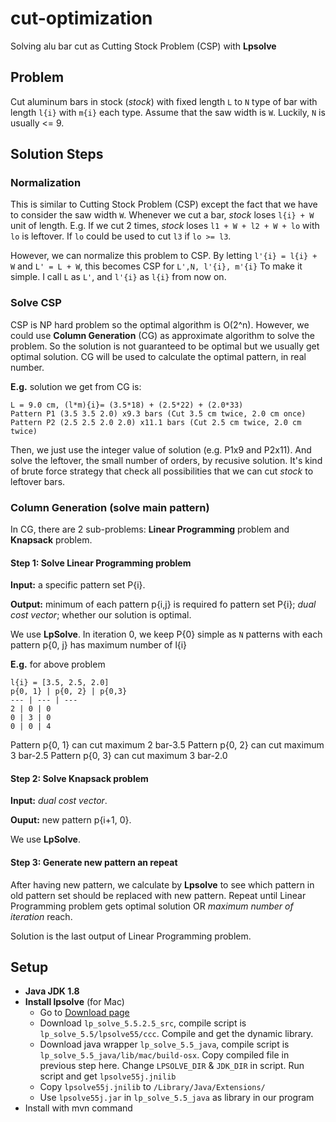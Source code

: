 # cut-optimization
Solving alu bar cut as Cutting Stock Problem (CSP) with **Lpsolve**

## Problem
Cut aluminum bars in stock (_stock_) with fixed length `L` to `N` type of bar with length `l{i}` with `m{i}` each type.
Assume that the saw width is `W`.
Luckily, `N` is usually <= 9.

## Solution Steps
### Normalization
This is similar to Cutting Stock Problem (CSP) except the fact that we have to consider the saw width `W`.
Whenever we cut a bar, _stock_ loses `l{i} + W` unit of length.
E.g. If we cut 2 times, _stock_ loses `l1 + W + l2 + W + lo` with `lo` is leftover.
If `lo` could be used to cut `l3` if `lo >= l3`.

However, we can normalize this problem to CSP.
By letting `l'{i} = l{i} + W` and `L' = L + W`, this becomes CSP for `L',N, l'{i}, m'{i}`
To make it simple. I call `L` as `L'`, and `l'{i}` as `l{i}` from now on.

### Solve CSP
CSP is NP hard problem so the optimal algorithm is O(2^n). However, we could use **Column Generation** (CG) as approximate algorithm to solve the problem. So the solution is not guaranteed to be optimal but we usually get optimal solution.
CG will be used to calculate the optimal pattern, in real number.

**E.g.** solution we get from CG is:
```
L = 9.0 cm, (l*m){i}= (3.5*18) + (2.5*22) + (2.0*33)
Pattern P1 (3.5 3.5 2.0) x9.3 bars (Cut 3.5 cm twice, 2.0 cm once)
Pattern P2 (2.5 2.5 2.0 2.0) x11.1 bars (Cut 2.5 cm twice, 2.0 cm twice)
```
Then, we just use the integer value of solution (e.g. P1x9 and P2x11). And solve the leftover, the small number of orders, by recusive solution.
It's kind of brute force strategy that check all possibilities that we can cut _stock_ to leftover bars.

### Column Generation (solve main pattern)
In CG, there are 2 sub-problems: **Linear Programming** problem and **Knapsack** problem.

#### Step 1: Solve Linear Programming problem
**Input:** a specific pattern set P{i}.

**Output:** minimum of each pattern p{i,j} is required fo pattern set P{i}; _dual cost vector_; whether our solution is optimal.

We use **LpSolve**. In iteration 0, we keep P{0} simple as `N` patterns with each pattern p{0, j} has maximum number of l{i}

**E.g.** for above problem
```
l{i} = [3.5, 2.5, 2.0] 
p{0, 1} | p{0, 2} | p{0,3}
--- | --- | ---
2 | 0 | 0
0 | 3 | 0
0 | 0 | 4
```
Pattern p{0, 1} can cut maximum 2 bar-3.5
Pattern p{0, 2} can cut maximum 3 bar-2.5
Pattern p{0, 3} can cut maximum 3 bar-2.0

#### Step 2: Solve Knapsack problem
**Input:** _dual cost vector_.

**Ouput:** new pattern p{i+1, 0}.

We use **LpSolve**.

#### Step 3: Generate new pattern an repeat
After having new pattern, we calculate by **Lpsolve** to see which pattern in old pattern set should be replaced with new pattern.
Repeat until Linear Programming problem gets optimal solution OR _maximum number of iteration_ reach.

Solution is the last output of Linear Programming problem.

## Setup
- **Java JDK 1.8**
- **Install lpsolve** (for Mac)
  - Go to [Download page](https://sourceforge.net/p/lpsolve/activity/?page=0&limit=100#57e6d7482718461131b353f9)
  - Download `lp_solve_5.5.2.5_src`, compile script is `lp_solve_5.5/lpsolve55/ccc`. Compile and get the dynamic library.
  - Download java wrapper `lp_solve_5.5_java`, compile script is `lp_solve_5.5_java/lib/mac/build-osx`. Copy compiled file in previous step here. Change `LPSOLVE_DIR` & `JDK_DIR` in script. Run script and get `lpsolve55j.jnilib`
  - Copy `lpsolve55j.jnilib` to `/Library/Java/Extensions/`
  - Use `lpsolve55j.jar` in `lp_solve_5.5_java` as library in our program
- Install with mvn command
